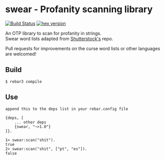 # swear - Profanity scanning library
[![Build Status](https://travis-ci.org/ClicaAi/swear.svg?branch=master)](https://travis-ci.org/ClicaAi/swear)
[![hex version](https://img.shields.io/hexpm/v/swear.svg)](https://hex.pm/packages/swear)  

An OTP library to scan for profanity in strings.  
Swear word lists adapted from [Shutterstock's][1] repo.

Pull requests for improvements on the curse word lists or other languages are welcomed!

## Build

    $ rebar3 compile

## Use
```
append this to the deps list in your rebar.config file

{deps, [
    ... other deps
    {swear, "~>1.0"}
]}.
```

```erl-sh
1> swear:scan("shit").
true
2> swear:scan("shit", ["pt", "es"]).
false
```

[1]: https://github.com/LDNOOBW/List-of-Dirty-Naughty-Obscene-and-Otherwise-Bad-Words
